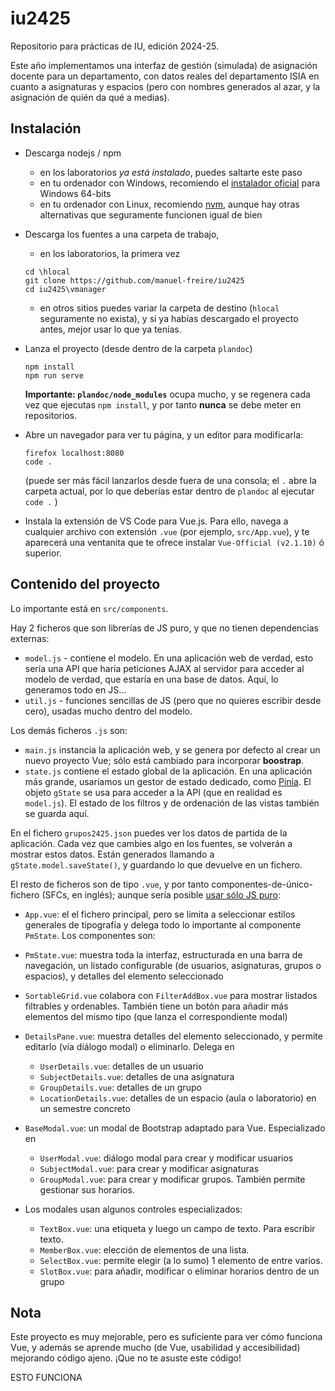 # iu2425

Repositorio para prácticas de IU, edición 2024-25.

Este año implementamos una interfaz de gestión (simulada) de asignación docente para un departamento, con datos reales del departamento ISIA en cuanto a asignaturas y espacios (pero con nombres generados al azar, y la asignación de quién da qué a medias).

## Instalación

* Descarga nodejs / npm 

    + en los laboratorios *ya está instalado*, puedes saltarte este paso
    + en tu ordenador con Windows, recomiendo el [instalador oficial](https://nodejs.org/) para Windows 64-bits
    + en tu ordenador con Linux, recomiendo [nvm](https://github.com/nvm-sh/nvm), aunque hay otras alternativas que seguramente funcionen igual de bien

* Descarga los fuentes a una carpeta de trabajo,

    + en los laboratorios, la primera vez
    ~~~{.ps}
    cd \hlocal
    git clone https://github.com/manuel-freire/iu2425
    cd iu2425\vmanager
    ~~~

    + en otros sitios puedes variar la carpeta de destino (`hlocal` seguramente no exista), y si ya habías descargado el proyecto antes, mejor usar lo que ya tenías. 

* Lanza el proyecto (desde dentro de la carpeta `plandoc`)

    ~~~
    npm install
    npm run serve
    ~~~

    **Importante: `plandoc/node_modules`** ocupa mucho, y se regenera cada vez que ejecutas `npm install`, y por tanto **nunca** se debe meter en repositorios.

* Abre un navegador para ver tu página, y un editor para modificarla:

    ~~~
    firefox localhost:8080
    code .
    ~~~

    (puede ser más fácil lanzarlos desde fuera de una consola; el `.` abre la carpeta actual, por lo que deberías estar dentro de `plandoc` al ejecutar `code .` )

* Instala la extensión de VS Code para Vue.js. Para ello, navega a cualquier archivo con extensión `.vue` (por ejemplo, `src/App.vue`), y te aparecerá una ventanita que te ofrece instalar `Vue-Official (v2.1.10)` ó superior.

## Contenido del proyecto

Lo importante está en `src/components`. 

Hay 2 ficheros que son librerías de JS puro, y que no tienen dependencias externas:

* `model.js` - contiene el modelo. En una aplicación web de verdad, esto sería una API que haría peticiones AJAX al servidor para acceder al modelo de verdad, que estaría en una base de datos. Aquí, lo generamos todo en JS...
* `util.js` - funciones sencillas de JS (pero que no quieres escribir desde cero), usadas mucho dentro del modelo.

Los demás ficheros `.js` son:
* `main.js` instancia la aplicación web, y se genera por defecto al crear un nuevo proyecto Vue; sólo está cambiado para incorporar **boostrap**. 
* `state.js` contiene el estado global de la aplicación. En una aplicación más grande, usaríamos un gestor de estado dedicado, como [Pinia](https://pinia.vuejs.org/). El objeto `gState` se usa para acceder a la API (que en realidad es `model.js`). El estado de los filtros y de ordenación de las vistas también se guarda aquí.

En el fichero `grupos2425.json` puedes ver los datos de partida de la aplicación. Cada vez que cambies algo en los fuentes, se volverán a mostrar estos datos. Están generados llamando a `gState.model.saveState()`, y guardando lo que devuelve en un fichero.

El resto de ficheros son de tipo `.vue`, y por tanto componentes-de-único-fichero (SFCs, en inglés); aunque sería posible [usar sólo JS puro](https://vuejs.org/guide/introduction.html#api-styles):

* `App.vue`: el el fichero principal, pero se limita a seleccionar estilos generales de tipografía y delega todo lo importante al componente `PmState`. Los componentes son:

* `PmState.vue`: muestra toda la interfaz, estructurada en una barra de navegación, un listado configurable (de usuarios, asignaturas, grupos o espacios), y detalles del elemento seleccionado

* `SortableGrid.vue` colabora con `FilterAddBox.vue` para mostrar listados filtrables y ordenables. También tiene un botón para añadir más elementos del mismo tipo (que lanza el correspondiente modal)

* `DetailsPane.vue`: muestra detalles del elemento seleccionado, y permite editarlo (vía diálogo modal) o eliminarlo. Delega en 
  
  * `UserDetails.vue`: detalles de un usuario
  * `SubjectDetails.vue`: detalles de una asignatura
  * `GroupDetails.vue`: detalles de un grupo
  * `LocationDetails.vue`: detalles de un espacio (aula o laboratorio) en un semestre concreto

* `BaseModal.vue`: un modal de Bootstrap adaptado para Vue. Especializado en 

  * `UserModal.vue`: diálogo modal para crear y modificar usuarios
  * `SubjectModal.vue`: para crear y modificar asignaturas
  * `GroupModal.vue`: para crear y modificar grupos. También permite gestionar sus horarios.

* Los modales usan algunos controles especializados:

  * `TextBox.vue`: una etiqueta y luego un campo de texto. Para escribir texto.
  * `MemberBox.vue`: elección de elementos de una lista.
  * `SelectBox.vue`: permite elegir (a lo sumo) 1 elemento de entre varios.
  * `SlotBox.vue`: para añadir, modificar o eliminar horarios dentro de un grupo

## Nota

Este proyecto es muy mejorable, pero es suficiente para ver cómo funciona Vue, y además se aprende mucho (de Vue, usabilidad y accesibilidad) mejorando código ajeno. ¡Que no te asuste este código!

ESTO FUNCIONA